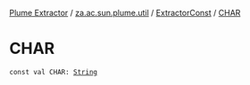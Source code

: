 [Plume Extractor](../../index.md) / [za.ac.sun.plume.util](../index.md) / [ExtractorConst](index.md) / [CHAR](./-c-h-a-r.md)

# CHAR

`const val CHAR: `[`String`](https://kotlinlang.org/api/latest/jvm/stdlib/kotlin/-string/index.html)